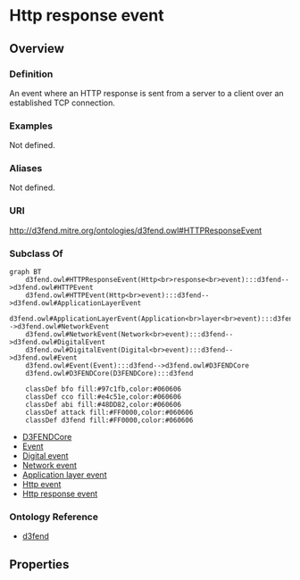 # Http response event

## Overview

### Definition
An event where an HTTP response is sent from a server to a client over an established TCP connection.

### Examples
Not defined.

### Aliases
Not defined.

### URI
http://d3fend.mitre.org/ontologies/d3fend.owl#HTTPResponseEvent

### Subclass Of
```mermaid
graph BT
    d3fend.owl#HTTPResponseEvent(Http<br>response<br>event):::d3fend-->d3fend.owl#HTTPEvent
    d3fend.owl#HTTPEvent(Http<br>event):::d3fend-->d3fend.owl#ApplicationLayerEvent
    d3fend.owl#ApplicationLayerEvent(Application<br>layer<br>event):::d3fend-->d3fend.owl#NetworkEvent
    d3fend.owl#NetworkEvent(Network<br>event):::d3fend-->d3fend.owl#DigitalEvent
    d3fend.owl#DigitalEvent(Digital<br>event):::d3fend-->d3fend.owl#Event
    d3fend.owl#Event(Event):::d3fend-->d3fend.owl#D3FENDCore
    d3fend.owl#D3FENDCore(D3FENDCore):::d3fend
    
    classDef bfo fill:#97c1fb,color:#060606
    classDef cco fill:#e4c51e,color:#060606
    classDef abi fill:#48DD82,color:#060606
    classDef attack fill:#FF0000,color:#060606
    classDef d3fend fill:#FF0000,color:#060606
```

- [D3FENDCore](/docs/ontology/reference/model/D3FENDCore/D3FENDCore.md)
- [Event](/docs/ontology/reference/model/D3FENDCore/Event/Event.md)
- [Digital event](/docs/ontology/reference/model/D3FENDCore/Event/Digital%20event/Digital%20event.md)
- [Network event](/docs/ontology/reference/model/D3FENDCore/Event/Digital%20event/Network%20event/Network%20event.md)
- [Application layer event](/docs/ontology/reference/model/D3FENDCore/Event/Digital%20event/Network%20event/Application%20layer%20event/Application%20layer%20event.md)
- [Http event](/docs/ontology/reference/model/D3FENDCore/Event/Digital%20event/Network%20event/Application%20layer%20event/Http%20event/Http%20event.md)
- [Http response event](/docs/ontology/reference/model/D3FENDCore/Event/Digital%20event/Network%20event/Application%20layer%20event/Http%20event/Http%20response%20event/Http%20response%20event.md)


### Ontology Reference
- [d3fend](http://d3fend.mitre.org/ontologies/d3fend.owl#)

## Properties
